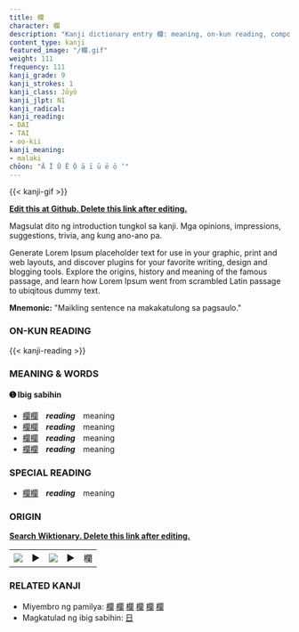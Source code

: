 ```yaml
---
title: 欄
character: 欄
description: "Kanji dictionary entry 欄: meaning, on-kun reading, compounds, origin, related kanji"
content_type: kanji
featured_image: "/欄.gif"
weight: 111
frequency: 111
kanji_grade: 9
kanji_strokes: 1
kanji_class: Jōyō
kanji_jlpt: N1
kanji_radical: 
kanji_reading: 
- DAI
- TAI
- oo-kii
kanji_meaning:
- malaki
chōon: "Ā Ī Ū Ē Ō ā ī ū ē ō ’"
---
```

[//]: # (Don't edit the line below. Kanji animated GIF code is automatically generated.)
{{< kanji-gif >}}

[//]: # (Edit below this line.)

**[Edit this at Github. Delete this link after editing.](https://github.com/tim0g/tim/tree/main/content/kanji/欄/index.md)**

Magsulat dito ng introduction tungkol sa kanji. Mga opinions, impressions, suggestions, trivia, ang kung ano-ano pa.

Generate Lorem Ipsum placeholder text for use in your graphic, print and web layouts, and discover plugins for your favorite writing, design and blogging tools. Explore the origins, history and meaning of the famous passage, and learn how Lorem Ipsum went from scrambled Latin passage to ubiqitous dummy text.
 
**Mnemonic:** "Maikling sentence na makakatulong sa pagsaulo."

### ON-KUN READING

[//]: # (Don't edit the line below. ON-KUN READING code is automatically generated.)
{{< kanji-reading >}}

### MEANING & WORDS

#### ➊ **Ibig sabihin**
  - [欄](../欄)[欄](../欄)　***reading***　meaning
  - [欄](../欄)[欄](../欄)　***reading***　meaning
  - [欄](../欄)[欄](../欄)　***reading***　meaning
  - [欄](../欄)[欄](../欄)　***reading***　meaning

### SPECIAL READING
  - [欄](../欄)[欄](../欄)　***reading***　meaning

### ORIGIN

**[Search Wiktionary. Delete this link after editing.](https://wiktionary.org/wiki/欄)**
<table class="kanji-table"><tr><td>
<img src="60px-欄-bronze.svg.png">
</td><td>▶</td><td>
<img src="60px-欄-oracle.svg.png">
</td><td>▶</td>
<td class="kanji-origin">欄</td>
</tr></table>

### RELATED KANJI
- Miyembro ng pamilya: [欄](../欄) [欄](../欄) [欄](../欄) [欄](../欄) [欄](../欄) [欄](../欄)
- Magkatulad ng ibig sabihin: [日](../日)
